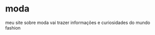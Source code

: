 # moda
</html>

<p>meu site sobre moda vai trazer informações e curiosidades do mundo fashion</p>





